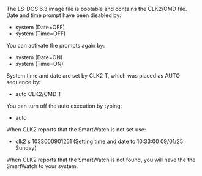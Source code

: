 The LS-DOS 6.3 image file is bootable and contains the CLK2/CMD file.\
Date and time prompt have been disabled by:
- system (Date=OFF)
- system (Time=OFF)

You can activate the prompts again by:
- system (Date=ON)
- system (Time=ON)
   
System time and date are set by CLK2 T, which was placed as AUTO sequence by:
- auto CLK2/CMD T

You can turn off the auto execution by typing:
- auto

When CLK2 reports that the SmartWatch is not set use:
- clk2 s 1033000901251   (Setting time and date to 10:33:00 09/01/25 Sunday)

When CLK2 reports that the SmartWatch is not found, you will have the the SmartWatch to your system.
